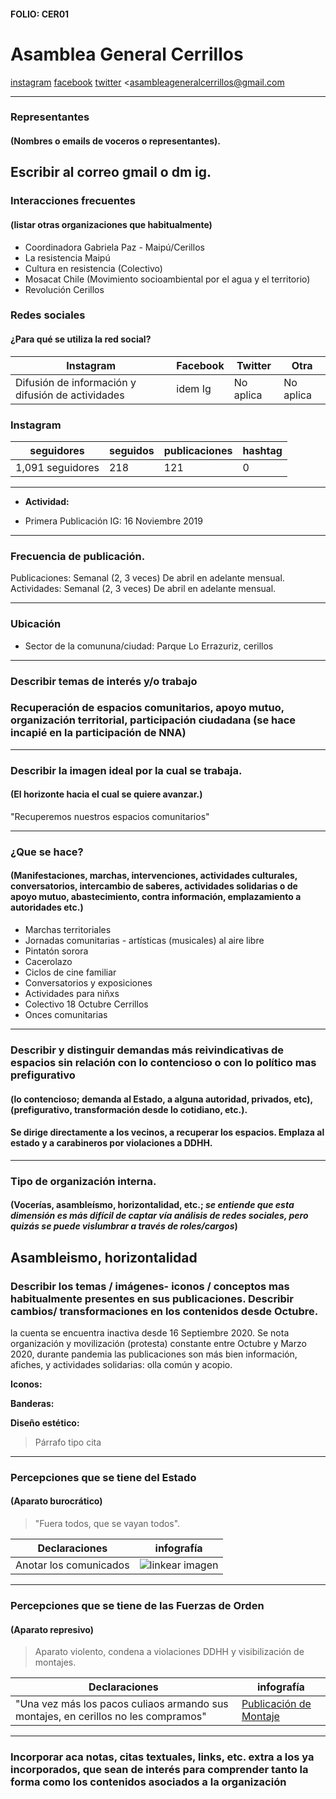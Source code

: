 #### FOLIO: CER01
# Asamblea General Cerrillos 

[instagram](https://www.instagram.com/asambleageneralcerrillos/)
[facebook](https://www.facebook.com/asambleageneralcerrillos/)
[twitter]()
<asambleageneralcerrillos@gmail.com
>
---

### Representantes
#### (Nombres o emails de voceros o representantes).
Escribir al correo gmail o dm ig. 
---
### Interacciones frecuentes
#### (listar otras organizaciones que habitualmente)
* Coordinadora Gabriela Paz - Maipú/Cerillos
* La resistencia Maipú
* Cultura en resistencia (Colectivo)
* Mosacat Chile (Movimiento socioambiental por el agua y el territorio)
* Revolución Cerillos


### Redes sociales
#### ¿Para qué se utiliza la red social?
| Instagram | Facebook | Twitter | Otra 
|---|---|---|---|
|Difusión de información y difusión de actividades|idem Ig|No aplica| No aplica|

### **Instagram**
| seguidores | seguidos | publicaciones | hashtag 
|---|---|---|---|
|1,091 seguidores|218|121| 0

---

* **Actividad:**   

* Primera Publicación IG: 16 Noviembre 2019

---
### Frecuencia de publicación.

Publicaciones: Semanal (2, 3 veces)
De abril en adelante mensual. 
Actividades: Semanal (2, 3 veces) De abril en adelante mensual. 

---
### Ubicación
* Sector de la comununa/ciudad: Parque Lo Errazuriz, cerillos

---
### Describir temas de interés y/o trabajo
###  Recuperación de espacios comunitarios, apoyo mutuo, organización territorial, participación ciudadana (se hace incapié en la participación de NNA)
---
### Describir la imagen ideal por la cual se trabaja.
#### (El horizonte hacia el cual se quiere avanzar.)
"Recuperemos nuestros espacios comunitarios" 

---
### ¿Que se hace?
#### (Manifestaciones, marchas, intervenciones, actividades culturales, conversatorios, intercambio de saberes, actividades solidarias o de apoyo mutuo, abastecimiento, contra información, emplazamiento a autoridades etc.)
* Marchas territoriales 
* Jornadas comunitarias - artísticas (musicales) al aire libre
* Pintatón sorora
* Cacerolazo 
* Ciclos de cine familiar
* Conversatorios y exposiciones
* Actividades para niñxs
* Colectivo 18 Octubre Cerrillos
* Onces comunitarias 
---
### Describir y distinguir demandas más reivindicativas de espacios sin relación con lo contencioso o con lo político mas prefigurativo
#### (lo contencioso; demanda al Estado, a alguna autoridad, privados, etc), (prefigurativo, transformación desde lo cotidiano, etc.).
#### Se dirige directamente a los vecinos, a recuperar los espacios. Emplaza al estado y a carabineros por violaciones a DDHH. 
---
### Tipo de organización interna.
#### (Vocerías, asambleísmo, horizontalidad, etc.; *se entiende que esta dimensión es más difícil de captar vía análisis de redes sociales, pero quizás se puede vislumbrar a través de roles/cargos*)
Asambleismo, horizontalidad
---
### Describir los temas / imágenes- iconos / conceptos mas habitualmente presentes en sus publicaciones. Describir cambios/ transformaciones en los contenidos desde Octubre.
la cuenta se encuentra inactiva desde 16 Septiembre 2020. Se nota organización y movilización (protesta) constante entre Octubre y Marzo 2020, durante pandemia las publicaciones son más bien información, afiches, y actividades solidarias: olla común y acopio. 

**Iconos:**

**Banderas:**

**Diseño estético:**

> Párrafo tipo cita 

---
### Percepciones que se tiene del Estado
#### (Aparato burocrático)
> "Fuera todos, que se vayan todos". 

| Declaraciones | infografía | 
|---|---|
|Anotar los comunicados | ![linkear imagen]() |

---
### Percepciones que se tiene de las Fuerzas de Orden
#### (Aparato represivo)
> Aparato violento, condena a violaciones DDHH y visibilización de montajes.

| Declaraciones | infografía | 
|---|---|
|"Una vez más los pacos culiaos armando sus montajes, en cerillos no les compramos" | [Publicación de Montaje](https://www.instagram.com/p/B6QcFM-JAlb/) |


---
### Incorporar aca notas, citas textuales, links, etc. extra a los ya incorporados, que sean de interés para comprender tanto la forma como los contenidos asociados a la organización